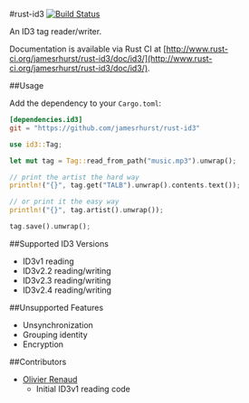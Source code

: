 #rust-id3 [![Build Status](https://travis-ci.org/jamesrhurst/rust-id3.svg)](https://travis-ci.org/jamesrhurst/rust-id3)

An ID3 tag reader/writer. 

Documentation is available via Rust CI at [http://www.rust-ci.org/jamesrhurst/rust-id3/doc/id3/](http://www.rust-ci.org/jamesrhurst/rust-id3/doc/id3/).

##Usage

Add the dependency to your `Cargo.toml`:

```toml
[dependencies.id3]
git = "https://github.com/jamesrhurst/rust-id3"
```

```rust
use id3::Tag;

let mut tag = Tag::read_from_path("music.mp3").unwrap();

// print the artist the hard way
println!("{}", tag.get("TALB").unwrap().contents.text());

// or print it the easy way
println!("{}", tag.artist().unwrap());

tag.save().unwrap();
```

##Supported ID3 Versions

  * ID3v1 reading
  * ID3v2.2 reading/writing
  * ID3v2.3 reading/writing
  * ID3v2.4 reading/writing

##Unsupported Features

  * Unsynchronization
  * Grouping identity
  * Encryption

##Contributors

  * [Olivier Renaud](https://bitbucket.org/olivren) 
    * Initial ID3v1 reading code 

